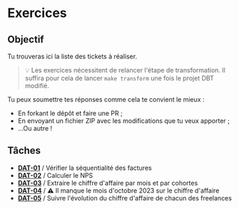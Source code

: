 # Exercices

## Objectif

Tu trouveras ici la liste des tickets à réaliser. 

> 💡 Les exercices nécessitent de relancer l'étape de transformation. Il suffira pour cela de lancer `make transform` une fois le projet DBT modifié.

Tu peux soumettre tes réponses comme cela te convient le mieux : 
* En forkant le dépôt et faire une PR ;
* En envoyant un fichier ZIP avec les modifications que tu veux apporter ;
* ...Ou autre !


## Tâches

* [**DAT-01**](../tasks/DAT-01_fr.md) / Vérifier la séquentialité des factures
* [**DAT-02**](../tasks/DAT-02_fr.md) / Calculer le NPS
* [**DAT-03**](../tasks/DAT-03_fr.md) / Extraire le chiffre d'affaire par mois et par cohortes
* [**DAT-04**](../tasks/DAT-04_fr.md) / ⚠️ Il manque le mois d'octobre 2023 sur le chiffre d'affaire
* [**DAT-05**](../tasks/DAT-05_fr.md) / Suivre l'évolution du chiffre d'affaire de chacun des freelances
